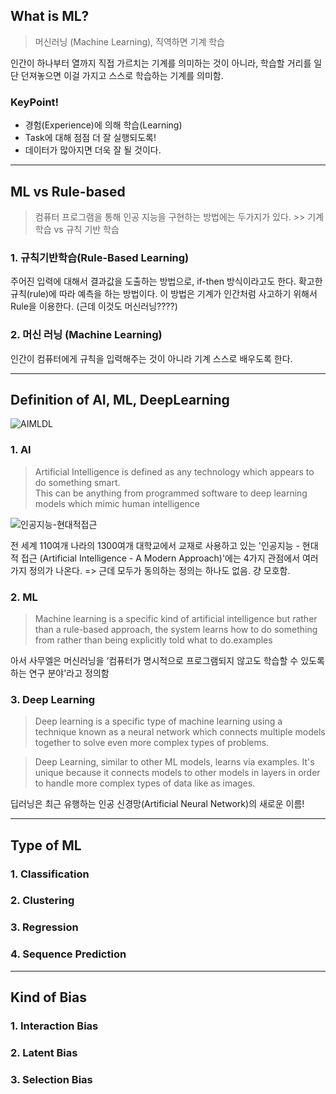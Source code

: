 ## What is ML?

> 머신러닝 (Machine Learning), 직역하면 기계 학습

인간이 하나부터 열까지 직접 가르치는 기계를 의미하는 것이 아니라, 학습할 거리를 일단 던져놓으면 이걸 가지고 스스로 학습하는 기계를 의미함.

### KeyPoint!
- 경험(Experience)에 의해 학습(Learning)
- Task에 대해 점점 더 잘 실행되도록!
- 데이터가 많아지면 더욱 잘 될 것이다.


---

## ML vs Rule-based

> 컴퓨터 프로그램을 통해 인공 지능을 구현하는 방법에는 두가지가 있다.
    >> 기계 학습 vs 규칙 기반 학습

### 1. 규칙기반학습(Rule-Based Learning)
주어진 입력에 대해서 결과값을 도출하는 방법으로, if-then 방식이라고도 한다. 확고한 규칙(rule)에 따라 예측을 하는 방법이다.
이 방법은 기계가 인간처럼 사고하기 위해서 Rule을 이용한다. (근데 이것도 머신러닝????)

### 2. 머신 러닝 (Machine Learning)
인간이 컴퓨터에게 규칙을 입력해주는 것이 아니라 기계 스스로 배우도록 한다.


---

## Definition of AI, ML, DeepLearning

![AIMLDL](https://pbs.twimg.com/media/DLVm9nTXkAECS_S.png)

### 1. AI
> Artificial Intelligence is defined as any technology which appears to do something smart. </br> This can be anything from programmed software to deep learning models which mimic human intelligence

![인공지능-현대적접근](https://image.aladin.co.kr/product/7616/19/cover500/k442434518_1.jpg)

전 세계 110여개 나라의 1300여개 대학교에서 교재로 사용하고 있는 '인공지능 - 현대적 접근 (Artificial Intelligence - A Modern Approach)'에는 4가지 관점에서 여러가지 정의가 나온다.
=> 근데 모두가 동의하는 정의는 하나도 없음. 걍 모호함.

### 2. ML


> Machine learning is a specific kind of artificial intelligence but rather than a rule-based approach, the system learns how to do something from rather than being explicitly told what to do.examples

아서 사무엘은 머신러닝을 ‘컴퓨터가 명시적으로 프로그램되지 않고도 학습할 수 있도록 하는 연구 분야'라고 정의함


### 3. Deep Learning

> Deep learning is a specific type of machine learning using a technique known as a neural network which connects multiple models together to solve even more complex types of problems.

> Deep Learning, similar to other ML models, learns via examples. It's unique because it connects models to other models in layers in order to handle more complex types of data like as images.

딥러닝은 최근 유행하는 인공 신경망(Artificial Neural Network)의 새로운 이름!


---

## Type of ML

### 1. Classification

### 2. Clustering

### 3. Regression

### 4. Sequence Prediction

---

## Kind of Bias 

### 1. Interaction Bias

### 2. Latent Bias

### 3. Selection Bias

